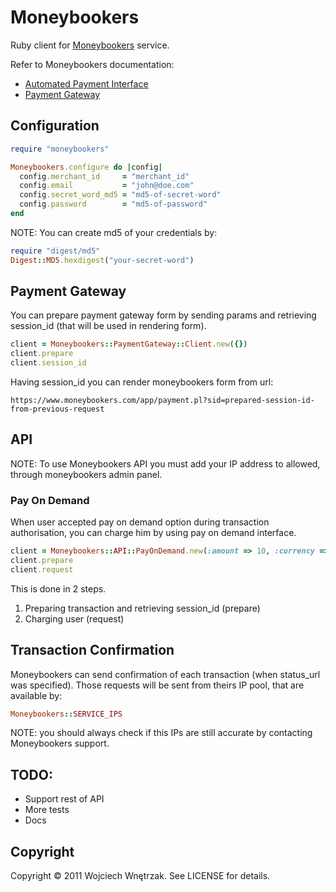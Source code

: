 # Moneybookers #
Ruby client for [Moneybookers](http://moneybookers.com/) service.

Refer to Moneybookers documentation:

* [Automated Payment Interface](http://www.moneybookers.com/merchant/pl/automated_payments_interface_manual.pdf)
* [Payment Gateway](http://www.moneybookers.com/merchant/pl/moneybookers_gateway_manual.pdf)

## Configuration ##

``` ruby
require "moneybookers"

Moneybookers.configure do |config|
  config.merchant_id     = "merchant_id"
  config.email           = "john@doe.com"
  config.secret_word_md5 = "md5-of-secret-word"
  config.password        = "md5-of-password"
end
```

NOTE: You can create md5 of your credentials by:

``` ruby
require "digest/md5"
Digest::MD5.hexdigest("your-secret-word")
```

## Payment Gateway ##

You can prepare payment gateway form by sending params and retrieving session_id (that will be used in rendering form).

``` ruby
client = Moneybookers::PaymentGateway::Client.new({})
client.prepare
client.session_id
```
Having session_id you can render moneybookers form from url:

```
https://www.moneybookers.com/app/payment.pl?sid=prepared-session-id-from-previous-request
```

## API ##

NOTE: To use Moneybookers API you must add your IP address to allowed, through moneybookers admin panel.

### Pay On Demand ##

When user accepted pay on demand option during transaction authorisation, you can charge him by using pay on demand interface.

``` ruby
client = Moneybookers::API::PayOnDemand.new(:amount => 10, :currency => "EUR", :rec_payment_id => 123)
client.prepare
client.request
```
This is done in 2 steps.

1. Preparing transaction and retrieving session_id (prepare)
2. Charging user (request)

## Transaction Confirmation ##

Moneybookers can send confirmation of each transaction (when status_url was specified).
Those requests will be sent from theirs IP pool, that are available by:
``` ruby
Moneybookers::SERVICE_IPS
```

NOTE: you should always check if this IPs are still accurate by contacting Moneybookers support.

## TODO: ##
* Support rest of API
* More tests
* Docs

## Copyright ##

Copyright © 2011 Wojciech Wnętrzak. See LICENSE for details.
